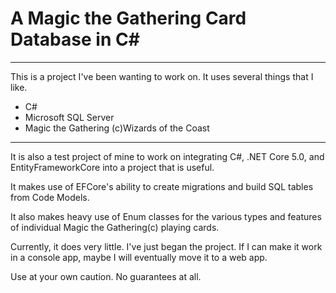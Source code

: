 <h1>A Magic the Gathering Card Database in C#</h1>
<hr>
This is a project I've been wanting to work on. It uses several things that I like.

<ul>
    <li>C#</li>
    <li>Microsoft SQL Server</li>
    <li>Magic the Gathering (c)Wizards of the Coast</li>
</ul>
<hr>
It is also a test project of mine to work on integrating C#, .NET Core 5.0, and EntityFrameworkCore into 
a project that is useful.

It makes use of EFCore's ability to create migrations and build SQL tables from Code Models.

It also makes heavy use of Enum classes for the various types and features of individual Magic the Gathering(c) playing cards.

Currently, it does very little.  I've just began the project.  If I can make it work in a console app, maybe I will eventually move it to a web app.

Use at your own caution.  No guarantees at all.